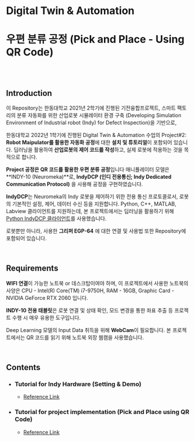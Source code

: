 # Digital Twin & Automation

# 우편 분류 공정 (Pick and Place - Using QR Code)

<br/><br/>

## Introduction

이 Repository는 한동대학교 2021년 2학기에 진행된 기전융합프로젝트, 스마트 팩토리의 분류 자동화를 위한 산업로봇 시뮬레이터 환경 구축 (Developing Simulation Environment of Industrial robot (Indy) for Defect Inspection)을 기반으로, 

한동대학교 2022년 1학기에 진행된 Digital Twin & Automation 수업의 Project#2: **Robot Maipulator를 활용한 자동화 공정**에 대한 **설치 및 튜토리얼**이 포함되어 있습니다.
딥러닝을 활용하여 **산업로봇의 제어 코드를 작성**하고, 실제 로봇에 적용하는 것을 목적으로 합니다.

**Project 공정은 QR 코드를 활용한 우편 분류 공정**입니다
매니퓰레이터 모델은 **INDY-10 (Neuromeka)**로, **IndyDCP (인디 전용통신; Indy Dedicated Communication Protocol)** 을 사용해 공정을 구현하였습니다.

**IndyDCP**는 Neuromeka의 Indy 로봇을 제어하기 위한 전용 통신 프로토콜로서, 로봇의 기본적인 설정, 제어, 데이터 수신 등을 지원합니다.  Python, C++, MATLAB, Labview 클라이언트를 지원하는데, 본 프로젝트에서는 딥러닝을 활용하기 위해 [Python IndyDCP 클라이언트](http://docs.neuromeka.com/2.3.0/kr/Python/section1/)를 사용했습니다.

로봇뿐만 아니라, 사용한 **그리퍼 EGP-64** 에 대한 연결 및 사용법 또한 Repository에 포함되어 있습니다.


<br/>

## Requirements

**WIFI 연결**이 가능한 노트북 or 데스크탑이여야 하며, 이 프로젝트에서 사용한 노트북의 사양은 CPU - Intel(R) Core(TM) i7-9750H, RAM - 16GB, Graphic Card - NVIDIA GeForce RTX 2060 입니다.

**INDY-10 전용 태블릿**은 로봇 연결 및 상태 확인, 모드 변경을 통한 좌표 추출 등 프로젝트 수행 시 매우 유용한 도구입니다.

Deep Learning 모델의 Input Data 취득을 위해 **WebCam**이 필요합니다. 본 프로젝트에서는 QR 코드를 읽기 위해 노트북 외장 웹캠을 사용했습니다.

<br/>

## Contents

* ### Tutorial for Indy Hardware (Setting & Demo)

  * [Reference Link](https://github.com/Yjinsu/Digital_Twin_and_Automation/blob/main/Project%232/md_files/Tutorial%20-%20Manipulator%20INDY-10.md)



* ### Tutorial for project implementation (Pick and Place using QR Code)

  * [Reference Link](https://github.com/Yjinsu/Digital_Twin_and_Automation/blob/main/Project%232/md_files/Tutorial%20-%20%EC%9A%B0%ED%8E%B8%20%EB%B6%84%EB%A5%98%20%EA%B3%B5%EC%A0%95%20(Pick%20%26%20Place%20using%20QR%20Code).md)
